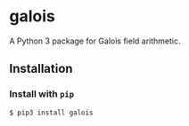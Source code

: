 # galois

A Python 3 package for Galois field arithmetic.

## Installation

### Install with `pip`

```bash
$ pip3 install galois
```

